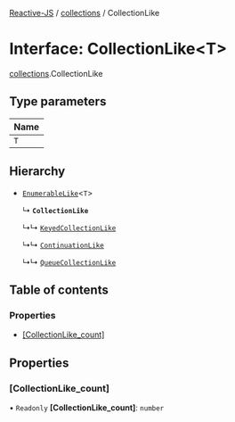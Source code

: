 [Reactive-JS](../README.md) / [collections](../modules/collections.md) / CollectionLike

# Interface: CollectionLike<T\>

[collections](../modules/collections.md).CollectionLike

## Type parameters

| Name |
| :------ |
| `T` |

## Hierarchy

- [`EnumerableLike`](collections.EnumerableLike.md)<`T`\>

  ↳ **`CollectionLike`**

  ↳↳ [`KeyedCollectionLike`](collections.KeyedCollectionLike.md)

  ↳↳ [`ContinuationLike`](concurrent.ContinuationLike.md)

  ↳↳ [`QueueCollectionLike`](utils.QueueCollectionLike.md)

## Table of contents

### Properties

- [[CollectionLike\_count]](collections.CollectionLike.md#[collectionlike_count])

## Properties

### [CollectionLike\_count]

• `Readonly` **[CollectionLike\_count]**: `number`
